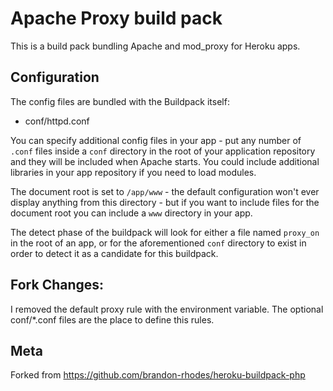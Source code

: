 Apache Proxy build pack
========================

This is a build pack bundling Apache and mod_proxy for Heroku apps.

Configuration
-------------

The config files are bundled with the Buildpack itself:

* conf/httpd.conf

You can specify additional config files in your app - put any number of `.conf` files inside a `conf` directory 
in the root of your application repository and they will be included when Apache starts. You could include additional 
libraries in your app repository if you need to load modules.

The document root is set to `/app/www` - the default configuration won't ever display anything from this directory - but if 
you want to include files for the document root you can include a `www` directory in your app.

The detect phase of the buildpack will look for either a file named `proxy_on` in the root of an app, or for the
aforementioned `conf` directory to exist in order to detect it as a candidate for this buildpack.

Fork Changes:
-------------
I removed the default proxy rule with the environment variable. The optional conf/\*.conf files are the place to define this rules.

Meta
----

Forked from https://github.com/brandon-rhodes/heroku-buildpack-php
